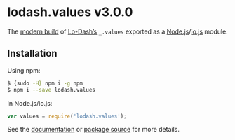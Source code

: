 # lodash.values v3.0.0

The [modern build](https://github.com/lodash/lodash/wiki/Build-Differences) of [Lo-Dash’s](https://lodash.com/) `_.values` exported as a [Node.js](http://nodejs.org/)/[io.js](https://iojs.org/) module.

## Installation

Using npm:

```bash
$ {sudo -H} npm i -g npm
$ npm i --save lodash.values
```

In Node.js/io.js:

```js
var values = require('lodash.values');
```

See the [documentation](https://lodash.com/docs#values) or [package source](https://github.com/lodash/lodash/blob/3.0.0-npm-packages/lodash.values/index.js) for more details.
